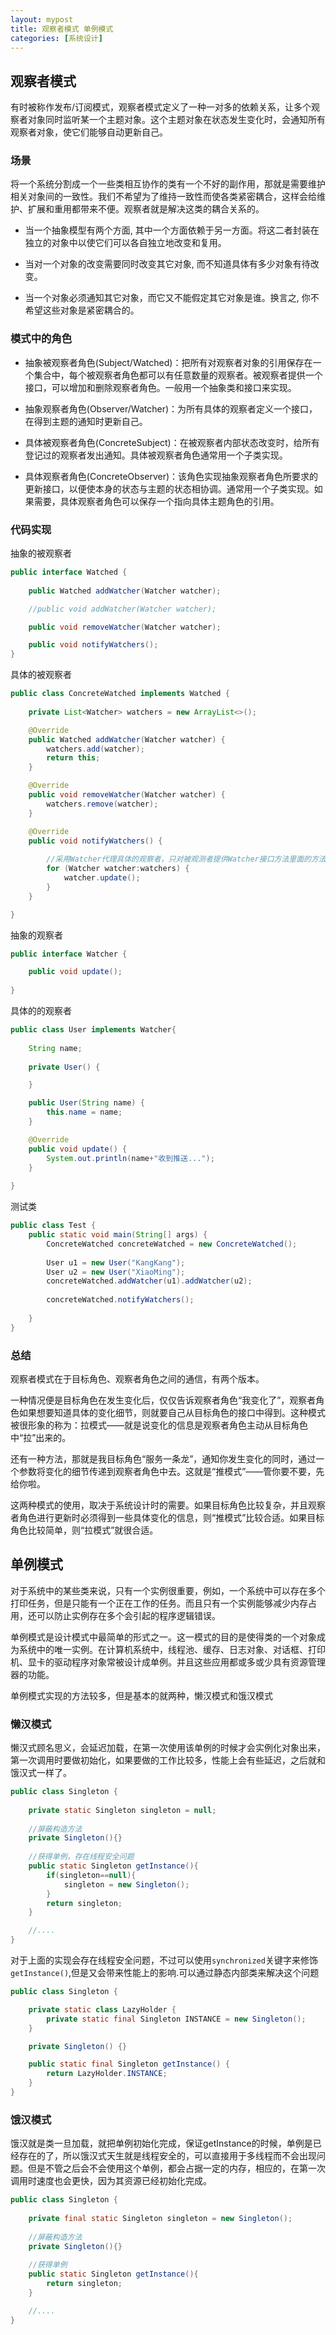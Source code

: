 ```yaml
---
layout: mypost
title: 观察者模式 单例模式
categories: [系统设计]
---
```


## 观察者模式

有时被称作发布/订阅模式，观察者模式定义了一种一对多的依赖关系，让多个观察者对象同时监听某一个主题对象。这个主题对象在状态发生变化时，会通知所有观察者对象，使它们能够自动更新自己。

### 场景

将一个系统分割成一个一些类相互协作的类有一个不好的副作用，那就是需要维护相关对象间的一致性。我们不希望为了维持一致性而使各类紧密耦合，这样会给维护、扩展和重用都带来不便。观察者就是解决这类的耦合关系的。

+ 当一个抽象模型有两个方面, 其中一个方面依赖于另一方面。将这二者封装在独立的对象中以使它们可以各自独立地改变和复用。

+ 当对一个对象的改变需要同时改变其它对象, 而不知道具体有多少对象有待改变。

+ 当一个对象必须通知其它对象，而它又不能假定其它对象是谁。换言之, 你不希望这些对象是紧密耦合的。

### 模式中的角色

+ 抽象被观察者角色(Subject/Watched)：把所有对观察者对象的引用保存在一个集合中，每个被观察者角色都可以有任意数量的观察者。被观察者提供一个接口，可以增加和删除观察者角色。一般用一个抽象类和接口来实现。

+ 抽象观察者角色(Observer/Watcher)：为所有具体的观察者定义一个接口，在得到主题的通知时更新自己。

+ 具体被观察者角色(ConcreteSubject)：在被观察者内部状态改变时，给所有登记过的观察者发出通知。具体被观察者角色通常用一个子类实现。

+ 具体观察者角色(ConcreteObserver)：该角色实现抽象观察者角色所要求的更新接口，以便使本身的状态与主题的状态相协调。通常用一个子类实现。如果需要，具体观察者角色可以保存一个指向具体主题角色的引用。

### 代码实现

抽象的被观察者

```java
public interface Watched {
	
	public Watched addWatcher(Watcher watcher);

	//public void addWatcher(Watcher watcher);

	public void removeWatcher(Watcher watcher);

	public void notifyWatchers();
}
```

具体的被观察者

```java
public class ConcreteWatched implements Watched {
	
	private List<Watcher> watchers = new ArrayList<>();

	@Override
	public Watched addWatcher(Watcher watcher) {
		watchers.add(watcher);
		return this;
	}

	@Override
	public void removeWatcher(Watcher watcher) {
		watchers.remove(watcher);
	}

	@Override
	public void notifyWatchers() {
		
		//采用Watcher代理具体的观察者，只对被观测者提供Watcher接口方法里面的方法
		for (Watcher watcher:watchers) {
			watcher.update();
		}
	}

}
```

抽象的观察者

```java
public interface Watcher {

	public void update();
	
}
```

具体的的观察者

```java
public class User implements Watcher{
	
	String name;
	
	private User() {

	}

	public User(String name) {
		this.name = name;
	}

	@Override
	public void update() {
		System.out.println(name+"收到推送...");
	}
	
}
```

测试类

```java
public class Test {
	public static void main(String[] args) {
		ConcreteWatched concreteWatched = new ConcreteWatched();
		
		User u1 = new User("KangKang");
		User u2 = new User("XiaoMing");
		concreteWatched.addWatcher(u1).addWatcher(u2);
		
		concreteWatched.notifyWatchers();
		
	}
}
```

### 总结

观察者模式在于目标角色、观察者角色之间的通信，有两个版本。

一种情况便是目标角色在发生变化后，仅仅告诉观察者角色“我变化了”，观察者角色如果想要知道具体的变化细节，则就要自己从目标角色的接口中得到。这种模式被很形象的称为：拉模式——就是说变化的信息是观察者角色主动从目标角色中“拉”出来的。

还有一种方法，那就是我目标角色“服务一条龙”，通知你发生变化的同时，通过一个参数将变化的细节传递到观察者角色中去。这就是“推模式”——管你要不要，先给你啦。

这两种模式的使用，取决于系统设计时的需要。如果目标角色比较复杂，并且观察者角色进行更新时必须得到一些具体变化的信息，则“推模式”比较合适。如果目标角色比较简单，则“拉模式”就很合适。

## 单例模式

对于系统中的某些类来说，只有一个实例很重要，例如，一个系统中可以存在多个打印任务，但是只能有一个正在工作的任务。而且只有一个实例能够减少内存占用，还可以防止实例存在多个会引起的程序逻辑错误。

单例模式是设计模式中最简单的形式之一。这一模式的目的是使得类的一个对象成为系统中的唯一实例。在计算机系统中，线程池、缓存、日志对象、对话框、打印机、显卡的驱动程序对象常被设计成单例。并且这些应用都或多或少具有资源管理器的功能。

单例模式实现的方法较多，但是基本的就两种，懒汉模式和饿汉模式


### 懒汉模式

懒汉式顾名思义，会延迟加载，在第一次使用该单例的时候才会实例化对象出来，第一次调用时要做初始化，如果要做的工作比较多，性能上会有些延迟，之后就和饿汉式一样了。

```java
public class Singleton {
	
	private static Singleton singleton = null;
	
	//屏蔽构造方法
	private Singleton(){}
	
	//获得单例，存在线程安全问题
	public static Singleton getInstance(){
		if(singleton==null){
			singleton = new Singleton();
		}
		return singleton;
	}

	//....
}
```

对于上面的实现会存在线程安全问题，不过可以使用`synchronized`关键字来修饰`getInstance()`,但是又会带来性能上的影响.可以通过静态内部类来解决这个问题

```java
public class Singleton {

	private static class LazyHolder {
		private static final Singleton INSTANCE = new Singleton();
	}

	private Singleton() {}

	public static final Singleton getInstance() {
		return LazyHolder.INSTANCE;
	}
}
```

### 饿汉模式

饿汉就是类一旦加载，就把单例初始化完成，保证getInstance的时候，单例是已经存在的了，所以饿汉式天生就是线程安全的，可以直接用于多线程而不会出现问题。但是不管之后会不会使用这个单例，都会占据一定的内存，相应的，在第一次调用时速度也会更快，因为其资源已经初始化完成。

```java
public class Singleton {
	
	private final static Singleton singleton = new Singleton();
	
	//屏蔽构造方法
	private Singleton(){}
	
	//获得单例
	public static Singleton getInstance(){
		return singleton;
	}

	//....
}
```